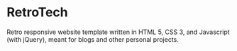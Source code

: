 # RetroTech
Retro responsive website template written in HTML 5, CSS 3, and Javascript (with jQuery), meant for blogs and other personal projects.
